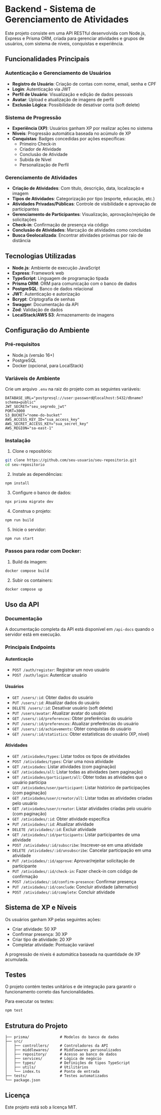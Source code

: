 # Backend - Sistema de Gerenciamento de Atividades

Este projeto consiste em uma API RESTful desenvolvida com Node.js, Express e Prisma ORM, criada para gerenciar atividades e grupos de usuários, com sistema de níveis, conquistas e experiência.

## Funcionalidades Principais

### Autenticação e Gerenciamento de Usuários

- **Registro de Usuário**: Criação de contas com nome, email, senha e CPF
- **Login**: Autenticação via JWT
- **Perfil de Usuário**: Visualização e edição de dados pessoais
- **Avatar**: Upload e atualização de imagens de perfil
- **Exclusão Lógica**: Possibilidade de desativar conta (soft delete)

### Sistema de Progressão

- **Experiência (XP)**: Usuários ganham XP por realizar ações no sistema
- **Níveis**: Progressão automática baseada no acúmulo de XP
- **Conquistas**: Badges concedidas por ações específicas:
  - Primeiro Check-in
  - Criador de Atividade
  - Conclusão de Atividade
  - Subida de Nível
  - Personalização de Perfil

### Gerenciamento de Atividades

- **Criação de Atividades**: Com título, descrição, data, localização e imagem
- **Tipos de Atividades**: Categorização por tipo (esporte, educação, etc.)
- **Atividades Privadas/Públicas**: Controle de visibilidade e aprovação de participantes
- **Gerenciamento de Participantes**: Visualização, aprovação/rejeição de solicitações
- **Check-in**: Confirmação de presença via código
- **Conclusão de Atividades**: Marcação de atividades como concluídas
- **Busca Geolocalizada**: Encontrar atividades próximas por raio de distância

## Tecnologias Utilizadas

- **Node.js**: Ambiente de execução JavaScript
- **Express**: Framework web
- **TypeScript**: Linguagem de programação tipada
- **Prisma ORM**: ORM para comunicação com o banco de dados
- **PostgreSQL**: Banco de dados relacional
- **JWT**: Autenticação e autorização
- **Bcrypt**: Criptografia de senhas
- **Swagger**: Documentação da API
- **Zod**: Validação de dados
- **LocalStack/AWS S3**: Armazenamento de imagens

## Configuração do Ambiente

### Pré-requisitos

- Node.js (versão 16+)
- PostgreSQL
- Docker (opcional, para LocalStack)

### Variáveis de Ambiente

Crie um arquivo `.env` na raiz do projeto com as seguintes variáveis:

```
DATABASE_URL="postgresql://user:password@localhost:5432/dbname?schema=public"
JWT_SECRET="seu_segredo_jwt"
PORT=3000
S3_BUCKET="nome-do-bucket"
AWS_ACCESS_KEY_ID="sua_access_key"
AWS_SECRET_ACCESS_KEY="sua_secret_key"
AWS_REGION="sa-east-1"
```

### Instalação

1. Clone o repositório:

```bash
git clone https://github.com/seu-usuario/seu-repositorio.git
cd seu-repositorio
```

2. Instale as dependências:

```bash
npm install
```

3. Configure o banco de dados:

```bash
npx prisma migrate dev
```

4. Construa o projeto:

```bash
npm run build
```

5. Inicie o servidor:

```bash
npm run start
```

### Passos para rodar com Docker:

1. Build da imagem:

```bash
docker compose build
```

2. Subir os containers:

```bash
docker compose up
```

## Uso da API

### Documentação

A documentação completa da API está disponível em `/api-docs` quando o servidor está em execução.

### Principais Endpoints

#### Autenticação

- `POST /auth/register`: Registrar um novo usuário
- `POST /auth/login`: Autenticar usuário

#### Usuários

- `GET /users/:id`: Obter dados do usuário
- `PUT /users/:id`: Atualizar dados do usuário
- `DELETE /users/:id`: Desativar usuário (soft delete)
- `PUT /users/avatar`: Atualizar avatar do usuário
- `GET /users/:id/preferences`: Obter preferências do usuário
- `PUT /users/:id/preferences`: Atualizar preferências do usuário
- `GET /users/:id/achievements`: Obter conquistas do usuário
- `GET /users/:id/statistics`: Obter estatísticas do usuário (XP, nível)

#### Atividades

- `GET /atividades/types`: Listar todos os tipos de atividades
- `POST /atividades/types`: Criar uma nova atividade
- `GET /atividades`: Listar atividades (com paginação)
- `GET /atividades/all`: Listar todas as atividades (sem paginação)
- `GET /atividades/participant/all`: Obter todas as atividades que o usuário participa
- `GET /atividades/user/participant`: Listar histórico de participações (com paginação)
- `GET /atividades/user/creator/all`: Listar todas as atividades criadas pelo usuário
- `GET /atividades/user/creator`: Listar atividades criadas pelo usuário (com paginação)
- `GET /atividades/:id`: Obter atividade específica
- `PUT /atividades/:id`: Atualizar atividade
- `DELETE /atividades/:id`: Excluir atividade
- `GET /atividades/:id/participants`: Listar participantes de uma atividade
- `POST /atividades/:id/subscribe`: Inscrever-se em uma atividade
- `DELETE /atividades/:id/unsubscribe`: Cancelar participação em uma atividade
- `PUT /atividades/:id/approve`: Aprovar/rejeitar solicitação de participante
- `PUT /atividades/:id/check-in`: Fazer check-in com código de confirmação
- `POST /atividades/:id/confirm-presence`: Confirmar presença
- `PUT /atividades/:id/conclude`: Concluir atividade (alternativo)
- `POST /atividades/:id/complete`: Concluir atividade

## Sistema de XP e Níveis

Os usuários ganham XP pelas seguintes ações:

- Criar atividade: 50 XP
- Confirmar presença: 30 XP
- Criar tipo de atividade: 20 XP
- Completar atividade: Pontuação variável

A progressão de níveis é automática baseada na quantidade de XP acumulada.

## Testes

O projeto contém testes unitários e de integração para garantir o funcionamento correto das funcionalidades.

Para executar os testes:

```bash
npm test
```

## Estrutura do Projeto

```
├── prisma/              # Modelos do banco de dados
├── src/
│   ├── controllers/     # Controladores da API
│   ├── middlewares/     # Middlewares personalizados
│   ├── repository/      # Acesso ao banco de dados
│   ├── services/        # Lógica de negócio
│   ├── types/           # Definições de tipos TypeScript
│   ├── utils/           # Utilitários
│   └── index.ts         # Ponto de entrada
├── tests/               # Testes automatizados
└── package.json
```

## Licença

Este projeto está sob a licença MIT.
